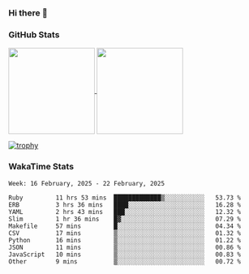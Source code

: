 ### Hi there 👋

### GitHub Stats

<a href="https://github.com/anuraghazra/github-readme-stats">
  <img align="center" height="170px" src="https://github-readme-stats.vercel.app/api/top-langs/?username=tksfjt1024&layout=compact&count_private=true&show_icons=true&show_icons=true&theme=graywhite" />
</a>
<a href="https://github.com/anuraghazra/github-readme-stats">
  <img align="center" height="170px" src="https://github-readme-stats.vercel.app/api?username=tksfjt1024&count_private=true&show_icons=true&show_icons=true&theme=graywhite" />
</a>

[![trophy](https://github-profile-trophy.vercel.app/?username=tksfjt1024)](https://github.com/ryo-ma/github-profile-trophy)

### WakaTime Stats

<!--START_SECTION:waka-->
```text
Week: 16 February, 2025 - 22 February, 2025

Ruby         11 hrs 53 mins  █████████████▒░░░░░░░░░░░   53.73 % 
ERB          3 hrs 36 mins   ████░░░░░░░░░░░░░░░░░░░░░   16.28 % 
YAML         2 hrs 43 mins   ███░░░░░░░░░░░░░░░░░░░░░░   12.32 % 
Slim         1 hr 36 mins    █▓░░░░░░░░░░░░░░░░░░░░░░░   07.29 % 
Makefile     57 mins         █░░░░░░░░░░░░░░░░░░░░░░░░   04.34 % 
CSV          17 mins         ▒░░░░░░░░░░░░░░░░░░░░░░░░   01.32 % 
Python       16 mins         ▒░░░░░░░░░░░░░░░░░░░░░░░░   01.22 % 
JSON         11 mins         ▒░░░░░░░░░░░░░░░░░░░░░░░░   00.86 % 
JavaScript   10 mins         ▒░░░░░░░░░░░░░░░░░░░░░░░░   00.83 % 
Other        9 mins          ▒░░░░░░░░░░░░░░░░░░░░░░░░   00.72 % 
```
<!--END_SECTION:waka-->
